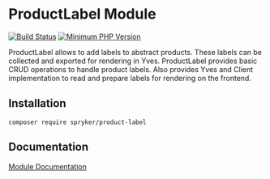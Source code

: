 # ProductLabel Module
[![Build Status](https://travis-ci.org/spryker/product-label.svg)](https://travis-ci.org/spryker/product-label)
[![Minimum PHP Version](https://img.shields.io/badge/php-%3E%3D%207.2-8892BF.svg)](https://php.net/)

ProductLabel allows to add labels to abstract products. These labels can be collected and exported for rendering in Yves. ProductLabel provides basic CRUD operations to handle product labels. Also provides Yves and Client implementation to read and prepare labels for rendering on the frontend.

## Installation

```
composer require spryker/product-label
```

## Documentation

[Module Documentation](https://academy.spryker.com/developing_with_spryker/module_guide/products/product_label/product_label.html)
